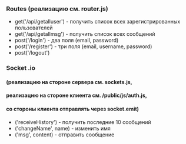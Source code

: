 ### Routes (реализацию см. router.js)
- get('/api/getalluser') - получить список всех зарегистрированных пользователей
- get('/api/getallmsg') - получить список всех сообщений
- post('/login') - два поля (email, password)
- post('/register') - три поля (email, username, password) 
- post('/logout')

### Socket .io 
#### (реализацию на стороне сервера см. sockets.js, 
#### реализацию на стороне клиента см. /public/js/auth.js, 
#### со стороны клиента отправлять через socket.emit)
- ('receiveHistory') - получить последние 10 сообщений
- ('changeName', name) - изменить имя
- ('msg', content) - отправить сообщение